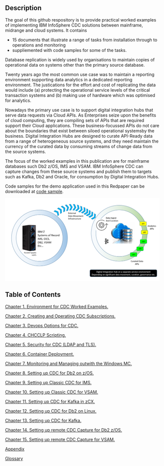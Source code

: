 ## Description

The goal of this github respository is to provide practical worked examples of implementing IBM InfoSphere CDC solutions between mainframe, midrange and cloud systems. 
It contains  

* 15 documents that illustrate a range of tasks from installation through to operations and monitoring
* suppliemented with code samples for some of the  tasks.

Database replication is widely used by organisations to maintain copies of operational data on systems other than the primary source database. 

Twenty years ago the most common use case was to maintain a reporting environment supporting data analytics in a dedicated reporting environment. 
The justications for the effort and cost of replicating the data would include (a) protecting the operational service levels of the critical transaction systems and 
(b) making use of hardware which was optimised for analytics.

Nowadays the primary use case is to support digital integration hubs that serve data requests via Cloud APIs. As Enterprises seize upon the benefits of cloud computing, they 
are compiling sets of APIs that are required support their Cloud applications. These business-focussed APIs do not care about the boundaries that exist between siloed 
operational systemsby the business. Digital Integration Hubs are designed to curate API-Ready data from a range of heterogeneous source systems, and they need maintain the 
currency of the curated data by consuming streams of change data from the source systems.

The focus of the worked examples in this publication are for mainframe databases such Db2 z/OS, IMS and VSAM. IBM InfoSphere CDC can capture changes from these source systems 
and publish them to targets such as Kafka, Db2 and Oracle, for consumption by Digital Integration Hubs.

Code samples for the demo application used in this Redpaper can be downloaded at [code sample](https://github.com/zeditor01/cdc_examples/tree/main/code%20sample).

<p align="center">
  <img alt="CDC and DIH" src="images/cdc/zdim.png">
</p>

## Table of Contents

[Chapter 1.  Environment for CDC Worked Examples.](C001_environment.md)

[Chapter 2.  Creating and Operating CDC Subscriptions.](C002_administration.md)

[Chapter 3.  Devops Options for CDC.](C003_devops.md)

[Chapter 4.  CHCCLP Scripting.](C004_chcclp.md)

[Chapter 5.  Security for CDC (LDAP and TLS).](C005_security.md)

[Chapter 6.  Container Deployment.](C006_containers.md)

[Chapter 7.  Monitoring and Managing outwith the Windows MC.](C007_dashboard.md)

[Chapter 8.  Setting up CDC for Db2 on z/OS.](C008_cdcdb2zos.md)

[Chapter 9.  Setting up Classic CDC for IMS.](C009_cdcims.md)

[Chapter 10.  Setting up Classic CDC for VSAM.](C010_vsam.md)

[Chapter 11.  Setting up CDC for Kafka in zCX.](C011_zcx.md)

[Chapter 12.  Setting up CDC for Db2 on Linux.](C012_db2linux.md)

[Chapter 13.  Setting up CDC for Kafka.](C013_kafka.md)

[Chapter 14.  Setting up remote CDC Capture for Db2 z/OS.](C014_rdb2zos.md)

[Chapter 15.  Setting up remote CDC Capture for VSAM.](C015_rvsam.md)

[Appendix](C016_appendix.md)

[Glossary](C017_glossary.md)



